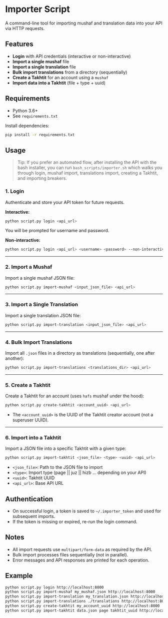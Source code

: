 # Importer Script

A command-line tool for importing mushaf and translation data into your API via HTTP requests.

## Features
- **Login** with API credentials (interactive or non-interactive)
- **Import a single mushaf** file
- **Import a single translation** file
- **Bulk import translations** from a directory (sequentially)
- **Create a Takhtit** for an account using a `mushaf`
- **Import data into a Takhtit** (file + type + uuid)

## Requirements
- Python 3.6+
- See `requirements.txt`

Install dependencies:
```bash
pip install -r requirements.txt
```

## Usage

> Tip: If you prefer an automated flow, after installing the API with the bash installer, you can run `bash_scripts/importer.sh` which walks you through login, mushaf import, translations import, creating a Takhtit, and importing breakers.

### 1. Login
Authenticate and store your API token for future requests.

**Interactive:**
```bash
python script.py login <api_url>
```
You will be prompted for username and password.

**Non-interactive:**
```bash
python script.py login <api_url> <username> <password> --non-interactive
```

---

### 2. Import a Mushaf
Import a single mushaf JSON file:
```bash
python script.py import-mushaf <input_json_file> <api_url>
```

---

### 3. Import a Single Translation
Import a single translation JSON file:
```bash
python script.py import-translation <input_json_file> <api_url>
```

---

### 4. Bulk Import Translations
Import all `.json` files in a directory as translations (sequentially, one after another):
```bash
python script.py import-translations <translations_dir> <api_url>
```

---

### 5. Create a Takhtit
Create a Takhtit for an account (uses `hafs` mushaf under the hood):
```bash
python script.py create-takhtit <account_uuid> <api_url>
```
- The `<account_uuid>` is the UUID of the Takhtit creator account (not a superuser UUID).

---

### 6. Import into a Takhtit
Import a JSON file into a specific Takhtit with a given type:
```bash
python script.py import-takhtit <json_file> <type> <uuid> <api_url>
```
- `<json_file>`: Path to the JSON file to import
- `<type>`: Import type (page || juz || hizb ... depending on your API)
- `<uuid>`: Takhtit UUID
- `<api_url>`: Base API URL

## Authentication
- On successful login, a token is saved to `~/.importer_token` and used for subsequent imports.
- If the token is missing or expired, re-run the login command.

## Notes
- All import requests use `multipart/form-data` as required by the API.
- Bulk import processes files sequentially (not in parallel).
- Error messages and API responses are printed for each operation.

## Example
```bash
python script.py login http://localhost:8000
python script.py import-mushaf my_mushaf.json http://localhost:8000
python script.py import-translation my_translation.json http://localhost:8000
python script.py import-translations ./translations http://localhost:8000
python script.py create-takhtit my_account_uuid http://localhost:8000
python script.py import-takhtit data.json page takhtit_uuid http://localhost:8000
``` 